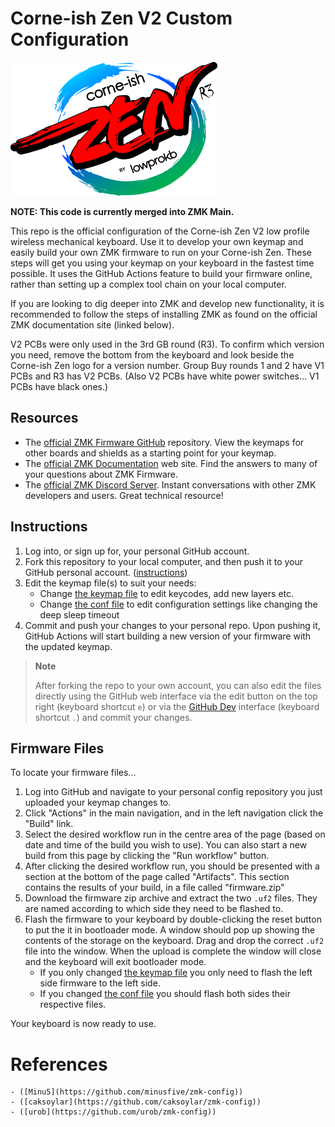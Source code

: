 # Corne-ish Zen V2 Custom Configuration

![Corne-ish Zen Logo](img/Zen_R3_sticker.png)

**NOTE: This code is currently merged into ZMK Main.**

This repo is the official configuration of the Corne-ish Zen V2 low profile wireless mechanical keyboard. Use it to develop your own keymap and easily build your own ZMK firmware to run on your Corne-ish Zen. These steps will get you using your keymap on your keyboard in the fastest time possible. It uses the GitHub Actions feature to build your firmware online, rather than setting up a complex tool chain on your local computer.

If you are looking to dig deeper into ZMK and develop new functionality, it is recommended to follow the steps of installing ZMK as found on the official ZMK documentation site (linked below).

V2 PCBs were only used in the 3rd GB round (R3). To confirm which version you need, remove the bottom from the keyboard and look beside the Corne-ish Zen logo for a version number. Group Buy rounds 1 and 2 have V1 PCBs and R3 has V2 PCBs. (Also V2 PCBs have white power switches... V1 PCBs have black ones.)

## Resources

- The [official ZMK Firmware GitHub](https://github.com/zmkfirmware/zmk) repository. View the keymaps for other boards and shields as a starting point for your keymap.
- The [official ZMK Documentation](https://zmk.dev/docs) web site. Find the answers to many of your questions about ZMK Firmware.
- The [official ZMK Discord Server](https://zmk.dev/community/discord/invite). Instant conversations with other ZMK developers and users. Great technical resource!

## Instructions

1. Log into, or sign up for, your personal GitHub account.
2. Fork this repository to your local computer, and then push it to your GitHub personal account. ([instructions](https://docs.github.com/en/get-started/quickstart/fork-a-repo))
3. Edit the keymap file(s) to suit your needs:
    - Change [the keymap file](/config/corneish_zen.keymap) to edit keycodes, add new layers etc.
    - Change [the conf file](/config/corneish_zen.conf) to edit configuration settings like changing the deep sleep timeout
4. Commit and push your changes to your personal repo. Upon pushing it, GitHub Actions will start building a new version of your firmware with the updated keymap.

> **Note**
> 
> After forking the repo to your own account, you can also edit the files directly using the GitHub web interface via the edit button on the top right (keyboard shortcut `e`) or via the [GitHub Dev](https://github.com/github/dev) interface (keyboard shortcut `.`) and commit your changes.

## Firmware Files

To locate your firmware files...

1. Log into GitHub and navigate to your personal config repository you just uploaded your keymap changes to.
2. Click "Actions" in the main navigation, and in the left navigation click the "Build" link.
3. Select the desired workflow run in the centre area of the page (based on date and time of the build you wish to use). You can also start a new build from this page by clicking the "Run workflow" button.
4. After clicking the desired workflow run, you should be presented with a section at the bottom of the page called "Artifacts". This section contains the results of your build, in a file called "firmware.zip"
5. Download the firmware zip archive and extract the two `.uf2` files. They are named according to which side they need to be flashed to.
6. Flash the firmware to your keyboard by double-clicking the reset button to put the it in bootloader mode. A window should pop up showing the contents of the storage on the keyboard. Drag and drop the correct `.uf2` file into the window. When the upload is complete the window will close and the keyboard will exit bootloader mode.
    - If you only changed [the keymap file](/config/corneish_zen.keymap) you only need to flash the left side firmware to the left side.
    - If you changed [the conf file](/config/corneish_zen.conf) you should flash both sides their respective files.

Your keyboard is now ready to use.

# References
    - ([Minu5](https://github.com/minusfive/zmk-config))
    - ([caksoylar](https://github.com/caksoylar/zmk-config))
    - ([urob](https://github.com/urob/zmk-config))